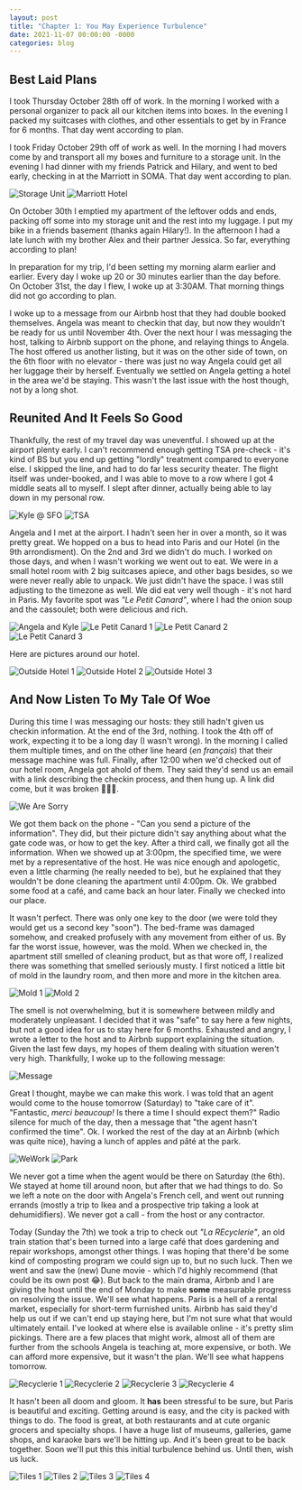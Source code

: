 ```yaml
---
layout: post
title: "Chapter 1: You May Experience Turbulence"
date: 2021-11-07 00:00:00 -0000
categories: blog
---
```


## Best Laid Plans

I took Thursday October 28th off of work. In the morning I worked with a personal organizer to pack all our kitchen items into boxes. In the evening I packed my suitcases with clothes, and other essentials to get by in France for 6 months. That day went according to plan. 

I took Friday October 29th off of work as well. In the morning I had movers come by and transport all my boxes and furniture to a storage unit. In the evening I had dinner with my friends Patrick and Hilary, and went to bed early, checking in at the Marriott in SOMA. That day went according to plan. 

![Storage Unit](/assets/images/2021-11-07-paris-chapter1/storage.jpeg)
![Marriott Hotel](/assets/images/2021-11-07-paris-chapter1/marriott.jpeg)

On October 30th I emptied my apartment of the leftover odds and ends, packing off some into my storage unit and the rest into my luggage. I put my bike in a friends basement (thanks again Hilary!). In the afternoon I had a late lunch with my brother Alex and their partner Jessica. So far, everything according to plan! 

In preparation for my trip, I'd been setting my morning alarm earlier and earlier. Every day I woke up 20 or 30 minutes earlier than the day before. On October 31st, the day I flew, I woke up at 3:30AM. That morning things did not go according to plan. 

I woke up to a message from our Airbnb host that they had double booked themselves. Angela was meant to checkin that day, but now they wouldn't be ready for us until November 4th. Over the next hour I was messaging the host, talking to Airbnb support on the phone, and relaying things to Angela. The host offered us another listing, but it was on the other side of town, on the 6th floor with no elevator - there was just no way Angela could get all her luggage their by herself. Eventually we settled on Angela getting a hotel in the area we'd be staying. This wasn't the last issue with the host though, not by a long shot. 

## Reunited And It Feels So Good 

Thankfully, the rest of my travel day was uneventful. I showed up at the airport plenty early. I can't recommend enough getting TSA pre-check - it's kind of BS but you end up getting "lordly" treatment compared to everyone else. I skipped the line, and had to do far less security theater. The flight itself was under-booked, and I was able to move to a row where I got 4 middle seats all to myself. I slept after dinner, actually being able to lay down in my personal row. 

![Kyle @ SFO](/assets/images/2021-11-07-paris-chapter1/airport.jpeg)
![TSA](/assets/images/2021-11-07-paris-chapter1/tsa-prep.jpeg)

Angela and I met at the airport. I hadn't seen her in over a month, so it was pretty great. We hopped on a bus to head into Paris and our Hotel (in the 9th arrondisment). On the 2nd and 3rd we didn't do much. I worked on those days, and when I wasn't working we went out to eat. We were in a small hotel room with 2 big suitcases apiece, and other bags besides, so we were never really able to unpack. We just didn't have the space. I was still adjusting to the timezone as well. We did eat very well though - it's not hard in Paris. My favorite spot was _"Le Petit Canard"_, where I had the onion soup and the cassoulet; both were delicious and rich. 

![Angela and Kyle](/assets/images/2021-11-07-paris-chapter1/reunited.jpeg)
![Le Petit Canard 1](/assets/images/2021-11-07-paris-chapter1/canard1.jpeg)
![Le Petit Canard 2](/assets/images/2021-11-07-paris-chapter1/canard2.jpeg)
![Le Petit Canard 3](/assets/images/2021-11-07-paris-chapter1/canard3.jpeg)

Here are pictures around our hotel. 

![Outside Hotel 1](/assets/images/2021-11-07-paris-chapter1/outside1.jpeg)![Outside Hotel 2](/assets/images/2021-11-07-paris-chapter1/outside2.jpeg)![Outside Hotel 3](/assets/images/2021-11-07-paris-chapter1/outside3.jpeg)

## And Now Listen To My Tale Of Woe

During this time I was messaging our hosts: they still hadn't given us checkin information. At the end of the 3rd, nothing. I took the 4th off of work, expecting it to be a long day (I wasn't wrong). In the morning I called them multiple times, and on the other line heard (_en français_) that their message machine was full. Finally, after 12:00 when we'd checked out of our hotel room, Angela got ahold of them. They said they'd send us an email with a link describing the checkin process, and then hung up. A link did come, but it was broken 🤦🏻‍♂️. 

![We Are Sorry](/assets/images/2021-11-07-paris-chapter1/we-are-sorry.PNG)
We got them back on the phone - "Can you send a picture of the information". They did, but their picture didn't say anything about what the gate code was, or how to get the key. After a third call, we finally got all the information. When we showed up at 3:00pm, the specified time, we were met by a representative of the host. He was nice enough and apologetic, even a little charming (he really needed to be), but he explained that they wouldn't be done cleaning the apartment until 4:00pm. Ok. We grabbed some food at a café, and came back an hour later. Finally we checked into our place. 

It wasn't perfect. There was only one key to the door (we were told they would get us a second key "soon"). The bed-frame was damaged somehow, and creaked profusely with any movement from either of us. By far the worst issue, however, was the mold. When we checked in, the apartment still smelled of cleaning product, but as that wore off, I realized there was something that smelled seriously musty. I first noticed a little bit of mold in the laundry room, and then more and more in the kitchen area. 

![Mold 1](/assets/images/2021-11-07-paris-chapter1/mold1.jpeg)![Mold 2](/assets/images/2021-11-07-paris-chapter1/mold2.jpeg)

The smell is not overwhelming, but it is somewhere between mildly and moderately unpleasant. I decided that it was "safe" to say here a few nights, but not a good idea for us to stay here for 6 months. Exhausted and angry, I wrote a letter to the host and to Airbnb support explaining the situation. Given the last few days, my hopes of them dealing with situation weren't very high. Thankfully, I woke up to the following message: 

![Message](/assets/images/2021-11-07-paris-chapter1/message.jpeg)

Great I thought, maybe we can make this work. I was told that an agent would come to the house tomorrow (Saturday) to "take care of it". "Fantastic, _merci beaucoup!_ Is there a time I should expect them?" Radio silence for much of the day, then a message that "the agent hasn't confirmed the time". Ok. I worked the rest of the day at an Airbnb (which was quite nice), having a lunch of apples and pâté at the park. 

![WeWork](/assets/images/2021-11-07-paris-chapter1/we-work.jpeg)
![Park](/assets/images/2021-11-07-paris-chapter1/park.jpeg)

We never got a time when the agent would be there on Saturday (the 6th). We stayed at home till around noon, but after that we had things to do. So we left a note on the door with Angela's French cell, and went out running errands (mostly a trip to Ikea and a prospective trip taking a look at dehumidifiers). We never got a call - from the host or any contractor. 

Today (Sunday the 7th) we took a trip to check out _"La REcyclerie"_, an old train station that's been turned into a large café that does gardening and repair workshops, amongst other things. I was hoping that there'd be some kind of composting program we could sign up to, but no such luck. Then we went and saw the (new) Dune movie - which I'd highly recommend (that could be its own post 😂). But back to the main drama, Airbnb and I are giving the host until the end of Monday to make **some** measurable progress on resolving the issue. We'll see what happens. Paris is a hell of a rental market, especially for short-term furnished units. Airbnb has said they'd help us out if we can't end up staying here, but I'm not sure what that would ultimately entail. I've looked at where else is available online - it's pretty slim pickings. There are a few places that might work, almost all of them are further from the schools Angela is teaching at, more expensive, or both. We can afford more expensive, but it wasn't the plan. We'll see what happens tomorrow.

![Recyclerie 1](/assets/images/2021-11-07-paris-chapter1/re1.jpeg)
![Recyclerie 2](/assets/images/2021-11-07-paris-chapter1/re2.jpeg)
![Recyclerie 3](/assets/images/2021-11-07-paris-chapter1/re3.jpeg)
![Recyclerie 4](/assets/images/2021-11-07-paris-chapter1/re4.jpeg)

It hasn't been all doom and gloom. It **has** been stressful to be sure, but Paris is beautiful and exciting. Getting around is easy, and the city is packed with things to do. The food is great, at both restaurants and at cute organic grocers and specialty shops. I have a huge list of museums, galleries, game shops, and karaoke bars we'll be hitting up. And it's been great to be back together. Soon we'll put this this initial turbulence behind us. Until then, wish us luck. 

![Tiles 1](/assets/images/2021-11-07-paris-chapter1/tile1.jpeg)
![Tiles 2](/assets/images/2021-11-07-paris-chapter1/tile2.jpeg)
![Tiles 3](/assets/images/2021-11-07-paris-chapter1/tile3.jpeg)
![Tiles 4](/assets/images/2021-11-07-paris-chapter1/tile4.jpeg)


